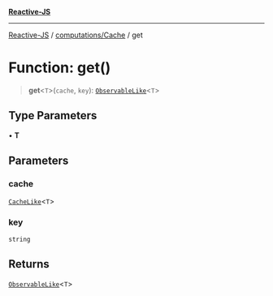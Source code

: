 [**Reactive-JS**](../../../README.md)

***

[Reactive-JS](../../../README.md) / [computations/Cache](../README.md) / get

# Function: get()

> **get**\<`T`\>(`cache`, `key`): [`ObservableLike`](../../interfaces/ObservableLike.md)\<`T`\>

## Type Parameters

• **T**

## Parameters

### cache

[`CacheLike`](../../interfaces/CacheLike.md)\<`T`\>

### key

`string`

## Returns

[`ObservableLike`](../../interfaces/ObservableLike.md)\<`T`\>
